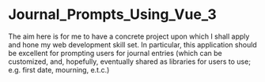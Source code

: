 # Journal_Prompts_Using_Vue_3

The aim here is for me to have a concrete project upon which I shall apply and hone my web development skill set.
In particular, this application should be excellent for prompting users for journal entries (which can be 
customized, and, hopefully, eventually shared as libraries for users to use; e.g. first date, mourning, e.t.c.)
